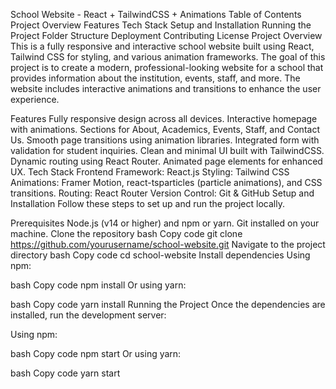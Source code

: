 School Website - React + TailwindCSS + Animations
Table of Contents
Project Overview
Features
Tech Stack
Setup and Installation
Running the Project
Folder Structure
Deployment
Contributing
License
Project Overview
This is a fully responsive and interactive school website built using React, Tailwind CSS for styling, and various animation frameworks. The goal of this project is to create a modern, professional-looking website for a school that provides information about the institution, events, staff, and more. The website includes interactive animations and transitions to enhance the user experience.

Features
Fully responsive design across all devices.
Interactive homepage with animations.
Sections for About, Academics, Events, Staff, and Contact Us.
Smooth page transitions using animation libraries.
Integrated form with validation for student inquiries.
Clean and minimal UI built with TailwindCSS.
Dynamic routing using React Router.
Animated page elements for enhanced UX.
Tech Stack
Frontend Framework: React.js
Styling: Tailwind CSS
Animations: Framer Motion, react-tsparticles (particle animations), and CSS transitions.
Routing: React Router
Version Control: Git & GitHub
Setup and Installation
Follow these steps to set up and run the project locally.

Prerequisites
Node.js (v14 or higher) and npm or yarn.
Git installed on your machine.
Clone the repository
bash
Copy code
git clone https://github.com/yourusername/school-website.git
Navigate to the project directory
bash
Copy code
cd school-website
Install dependencies
Using npm:

bash
Copy code
npm install
Or using yarn:

bash
Copy code
yarn install
Running the Project
Once the dependencies are installed, run the development server:

Using npm:

bash
Copy code
npm start
Or using yarn:

bash
Copy code
yarn start